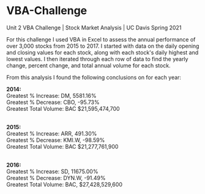 # VBA-Challenge
Unit 2 VBA Challenge | Stock Market Analysis | UC Davis Spring 2021

For this challenge I used VBA in Excel to assess the annual performance of over 3,000 stocks from 2015 to 2017. I started with data on the daily opening and closing values for each stock, along with each stock's daily highest and lowest values. I then iterated through each row of data to find the yearly change, percent change, and total annual volume for each stock.

From this analysis I found the following conclusions on for each year:

**2014:** <br>
Greatest % Increase:	DM,	5581.16% <br>
Greatest % Decrease:	CBO,	-95.73% <br>
Greatest Total Volume:	BAC	$21,595,474,700 <br>
<br>

**2015:** <br>
Greatest % Increase:	ARR,	491.30% <br>
Greatest % Decrease:	KMI.W,	-98.59% <br>
Greatest Total Volume:	BAC	$21,277,761,900 <br> 
<br>

**2016:**<br>
Greatest % Increase:	SD,	11675.00%<br>
Greatest % Decrease:	DYN.W,	-91.49%<br>
Greatest Total Volume:	BAC,	$27,428,529,600
